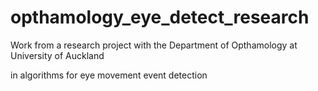 # opthamology_eye_detect_research
Work from a research project with the Department of Opthamology at University of Auckland 

in algorithms for eye movement event detection 
